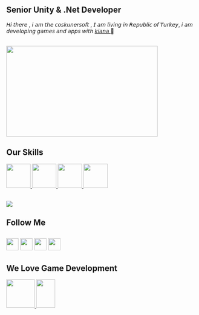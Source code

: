 <H2> Senior Unity & .Net Developer</H2>
<p>𝘏𝘪 𝘵𝘩𝘦𝘳𝘦 , 𝘪 𝘢𝘮 𝘵𝘩𝘦 𝘤𝘰𝘴𝘬𝘶𝘯𝘦𝘳𝘴𝘰𝘧𝘵 , 𝘐 𝘢𝘮 𝘭𝘪𝘷𝘪𝘯𝘨 𝘪𝘯 𝘙𝘦𝘱𝘶𝘣𝘭𝘪𝘤 𝘰𝘧 𝘛𝘶𝘳𝘬𝘦𝘺, 𝘪 𝘢𝘮 𝘥𝘦𝘷𝘦𝘭𝘰𝘱𝘪𝘯𝘨 𝘨𝘢𝘮𝘦𝘴 𝘢𝘯𝘥 𝘢𝘱𝘱𝘴 𝘸𝘪𝘵𝘩 <a href="https://github.com/iremsevim"> 𝘬𝘪𝘢𝘯𝘢 </a> 👧</p>
</br>
<a href="https://www.youtube.com/channel/UCx2JqejbckkgOOwU4zraQiA/videos"> <img width="400" height="240" src="https://s1.imghub.io/DGfVH.png" border="0" ></img></a>

  

</br>

<H2>Our Skills</H2>
<a href="#">
  <i class="icon-linkedin"> <img width="64" height="64" src="https://upload.wikimedia.org/wikipedia/commons/thumb/7/7a/C_Sharp_logo.svg/1200px-C_Sharp_logo.svg.png"></i>
  <i class="icon-linkedin"> <img width="64" height="64" src="https://i.pinimg.com/originals/53/e1/31/53e131a6019f72f3eadfe8f1b9e53e22.png"></i>
    <i class="icon-linkedin"> <img width="64" height="64" src="https://www.arifcetiner.com/wp-content/uploads/sql.png"></i>
      <i class="icon-linkedin"> <img width="64" height="64" src="https://pbs.twimg.com/profile_images/378800000539531860/2c45151a4a11d3a3c8e71bb34dd069d6.png"></i>

 </a>
 </br></br>
 
 ![](https://komarev.com/ghpvc/?username=coskunersoft)

 <H2>Follow Me <H2>


<a href="#">
  <i class="icon-linkedin"> <a href="https://www.linkedin.com/in/coskunersoft/"> <img width="32" height="32" src="https://upload.wikimedia.org/wikipedia/commons/e/e9/Linkedin_icon.svg"></a></i>
    <i class="icon-linkedin"> <a href="https://www.youtube.com/channel/UCx2JqejbckkgOOwU4zraQiA/videos"> <img width="32" height="32" src="https://cdn.iconscout.com/icon/free/png-256/youtube-85-226402.png"></a></i>
   <i class="icon-linkedin"> <a href="https://www.facebook.com/basecoskunersoft"> <img width="32" height="32" src="https://instyle.igte.ch/Content/images/Haberler/Orjinal/facebook-calisma-bicimi-ile-ilgili-tum-yanitlar-92128-25042018134341.png"></a></i>
   <i class="icon-linkedin"> <a href="https://www.instagram.com/coskunerov"> <img width="32" height="32" src="https://canadacollege.edu/international/images/icons/instagram-icon.png"></a></i>
 </a>
 
 </br>
 
 <H2>We Love Game Development</H2>

 <a href="#">
  <i><img width="75" height="75" src="https://phoneky.co.uk/thumbs/screensavers/down/games/supermario_hlq6z1q4.gif" alt="" border="0"></i>
   <i><a href="https://github.com/iremsevim"> <img width="50" height="75" src="https://www.pinclipart.com/picdir/big/201-2017976_princess-peach-clipart-transparent-tumblr-princess-peach-pixel.png" alt="" border="0"></a></i>
</a>
 
 </br>
 
 
